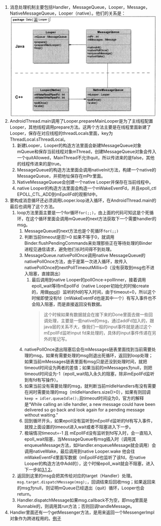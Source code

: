 1. 消息处理机制主要包括Handler，MessageQueue，Looper，Message，NativeMessageQueue，Looper（native）。他们的关系是：![](../MdPicture/36.png)
2. AndroidThread.main调用了Looper.prepareMainLooper是为了主线程配置Looper，其他线程调用prepare方法。这两个方法主要是在线程里面新建了Looper，保存在对应线程的threadLocals里面，key为ThreadLocal.sThreadLocal。
    1. 新建Looper，Looper的构造方法里面会新建MessageQueue对象mQueue和保存当前线程对象mThread，创建MessageQueue对象会传入一个quitAllowed，MainThread不允许quit，所以传进来的是false，其他的线程传进来的是true。
    2. MessageQueue的构造方法里面会调用nativeInit方法，构建一个native的MessageQueue，并把地址保存在mPtr里面。
    3. NativeMessageQueue会创建一个native Looper并保存在当前线程中。
    4. native Looper的构造方法里面会构造一个mWakeEventFd，并且epoll_ctl EPOLL_CTL_ADD到mEpollFd的观察fd中。
3. <span id="looper">要构成消息循环还必须调用Looper.loop进入循环，在AndroidThread.main的最后也调用了这个方法。</span>
    1. loop方法里面主要是一个for循环```for(;;)```，由上面的代码可知这是个死循环，在这个循环里面会调用mQueue的next方法获取下一个需要handler的msg。
        1. MessageQueue的next方法也是个死循环```for(;;)```
        2. 判断当前timeout是否!=0 如果不等于0，就调用Binder.flushPendingCommands来处理那些正在等待处理的Binder进程见通信请求，避免他们长时间得不到处理。
        2. <span id="jump"> MessageQueue.nativePollOnce调用native MessageQueue的nativePollOnce方法，由于是第一次进入循环，故传入nativePollOnce的nextPollTimeoutMillis=0（没有获取到msg也不进入阻塞，直接跳出）</span>
            1. 最后调用到native Looper的pollOnce->pollInner，接着调用epoll_wait等待mEpollFd（native Looper初始化的时候create的，用做[epoll](../Others/Linux.md#epoll)）监听的fd的写入时间，由于timeout=0，所以这个时候即使没有fd（mWakeEventFd也是其中一个）有写入事件也不会陷入阻塞，而是直接返回没有数据。
                > 这个时候如果有数据就会在接下来的Done里面去做一些回调处理，主要是一些native的msg，通过addFd加入的，跟java层的关系不大，像我们一般的input事件就是通过这个mEpollFd监听input fd来处理的，具体的input事件传递在另外的笔记写。
        3. nativePollOnce退出阻塞后会在mMessages链表里面找到当前需要处理的msg，如果有需要处理的msg则退出死循环，返回到loop处理；如果当前mMessages链表里面有msg只是还没到处理时间，就把timeout时间设为两者的差值；如果当前的mMessages为null，则把timeout时间设为-1（epoll_wait陷入永久的阻塞，除非mEpollFd监听到有fd有写操作）。
        4. 如果当前没有需要处理的msg，就判断当前mIdleHandlers有没有需要在闲时需要处理的msg（mIdleHandlers.size()>0），如果有则回调```keep = idler.queueIdle();```且timeout时间设为0，官方的解释是“While calling an idle handler, a new message could have been delivered so go back and look again for a pending message without waiting.”
        5. 回到循环开头，如果epoll没有监听到mEpollFd监听的fd有写入事件，就按上面设置的timeout进入wait或者不阻塞进入下一步。
        6. 极端情况timeout=-1 且 mEpollFd没有监听到fd写入时，会一直陷入epoll_wait阻塞，当MessageQueue有msg插入时（调用其enqueueMessage方法，如Handler.enqueueMessage就会调用）会调用nativeWake，最后调用到native Looper.wake 他会往mWakeEventFd里面写数据（mEpollFd也监听了该fd，在native Looper的构造方法中Add的），这个时候epoll_wait就会不阻塞，进入下一步如[3.1,2](#jump)。
    2. 返回到这里的msg会把其传给对应的target（Handler）处理。```msg.target.dispatchMessage(msg);```，回调结束后回收msg；如果返回来的msg为null，则证明mQueue已经退出（quit）循环，Looper也会return。
    3. Handler.dispatchMessage如果msg.callback不为空，即msg里面是Runnable的，则调用其run方法；否则回调handleMessage。
4. Handler里面还有一个getMessenger方法，是用来返回一个MessengerImpl对象作为跨进程用的。[例子](https://www.jb51.net/article/108668.htm)